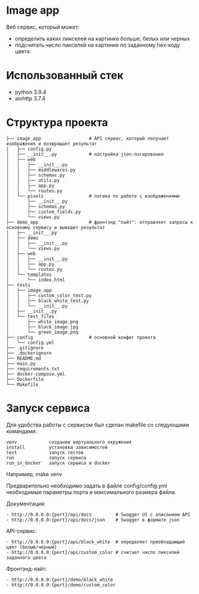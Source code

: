 # Image app
Веб сервис, который может:
- определить каких пикселей на картинке больше, белых или черных
- подсчитать число пикселей на картинке по заданному hex-коду цвета.

# Использованный стек
- python 3.9.4
- aiohttp 3.7.4

# Структура проекта
```
├── image_app                  # API сервис, который получает изображения и возвращает результат
│   ├── config.py
│   ├── __init__.py            # настройка json-логирования
│   ├── web                    
│   │   ├── __init__.py
│   │   ├── middlewares.py
│   │   ├── schemas.py
│   │   ├── utils.py
│   │   ├── app.py
│   │   └── routes.py
│   └── pixels                 # логика по работе с изображениями
│       ├── __init__.py
│       ├── schemas.py
│       ├── custom_fields.py
│       └── views.py
├── demo_app                   # фронтэнд "лайт": отправляет запросы к основному сервису и выводит результат
│   ├── __init__.py
│   ├── demo
│   │   ├── __init__.py
│   │   └── views.py
│   ├── web
│   │   ├── __init__.py
│   │   ├── app.py
│   │   └── routes.py
│   └── templates
│       └── index.html
├── tests
│   ├── image_app
│   │   ├── custom_color_test.py
│   │   ├── black_white_test.py
│   │   └── __init__.py
│   ├── __init__.py
│   └── test_files
│       ├── white_image.png
│       ├── black_image.jpg
│       └── green_image.png
├── config                     # основной конфиг проекта
│   └── config.yml
├── .gitignore
├── .dockerignore
├── README.md
├── main.py 
├── requirements.txt
├── docker-compose.yml
├── Dockerfile
└── Makefile
```

# Запуск сервиса
Для удобства работы с сервисом был сделан makefile со следующими командами:
```
venv            создание виртуального окружения
install         установка зависимостей
test            запуск тестов
run             запуск сервиса
run_in_docker   запуск сервиса в docker
```
Например, make venv

Предварительно необходимо задать в файле config/config.yml необходимые параметры порта и максимального размера файла.

Документация:
```
- http://0.0.0.0:{port}/api/docs         # Swagger UI с описанием API
- http://0.0.0.0:{port}/api/docs/json    # Swagger в формате json
```
API-сервис:
```
- http://0.0.0.0:{port}/api/black_white  # определяет преобладающий цвет (белый/черный)
- http://0.0.0.0:{port}/api/custom_color # считает число пикселей заданного цвета
```
Фронтэнд-лайт:
```
- http://0.0.0.0:{port}/demo/black_white 
- http://0.0.0.0:{port}/demo/custom_color
```
